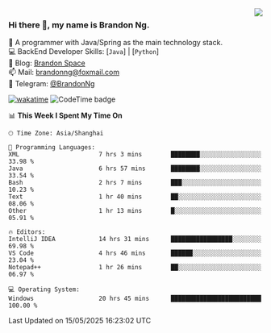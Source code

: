 <img  align="right" src="https://github-readme-stats-brandon0824.vercel.app/api/top-langs/?username=brandon0824&layout=compact">

### Hi there 👋, my name is Brandon Ng.

🌱 A programmer with Java/Spring as the main technology stack.  
💻 BackEnd Developer Skills: [`Java`] | [`Python`]  
📝 Blog: [Brandon Space](https://blog.brandonng.cc)  
📫 Mail: brandonng@foxmail.com  
📰 Telegram: [@BrandonNg](https://t.me/BrandonNg24)  

[![wakatime](https://wakatime.com/badge/user/940cafbf-f9d5-4b24-9a07-19bb072f52bb.svg)](https://wakatime.com/@940cafbf-f9d5-4b24-9a07-19bb072f52bb)
![CodeTime badge](https://img.shields.io/endpoint?style=flat-square&url=https%3A%2F%2Fapi.codetime.dev%2Fshield%3Fid%3D128%26project%3D%26in%3D604800000)

<!--START_SECTION:waka-->
📊 **This Week I Spent My Time On** 

```text
🕑︎ Time Zone: Asia/Shanghai

💬 Programming Languages: 
XML                      7 hrs 3 mins        ████████░░░░░░░░░░░░░░░░░   33.98 % 
Java                     6 hrs 57 mins       ████████░░░░░░░░░░░░░░░░░   33.54 % 
Bash                     2 hrs 7 mins        ███░░░░░░░░░░░░░░░░░░░░░░   10.23 % 
Text                     1 hr 40 mins        ██░░░░░░░░░░░░░░░░░░░░░░░   08.06 % 
Other                    1 hr 13 mins        █░░░░░░░░░░░░░░░░░░░░░░░░   05.91 % 

🔥 Editors: 
IntelliJ IDEA            14 hrs 31 mins      █████████████████░░░░░░░░   69.98 % 
VS Code                  4 hrs 46 mins       ██████░░░░░░░░░░░░░░░░░░░   23.04 % 
Notepad++                1 hr 26 mins        ██░░░░░░░░░░░░░░░░░░░░░░░   06.97 % 

💻 Operating System: 
Windows                  20 hrs 45 mins      █████████████████████████   100.00 % 
```


 Last Updated on 15/05/2025 16:23:02 UTC
<!--END_SECTION:waka-->
